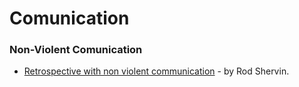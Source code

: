# Comunication

### Non-Violent Comunication 

* [Retrospective with non violent communication](https://www.linkedin.com/pulse/non-violent-communication-agile-retrospective-rod-sherwin) - by Rod Shervin.
